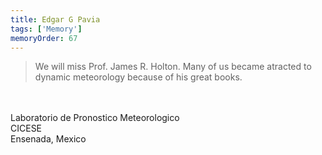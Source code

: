 ```yaml
---
title: Edgar G Pavia
tags: ['Memory']
memoryOrder: 67
---
```

> We will miss Prof. James R. Holton.  Many of us became atracted to dynamic meteorology because of his great books.<br /><br />Laboratorio de Pronostico Meteorologico<br />CICESE<br />Ensenada, Mexico